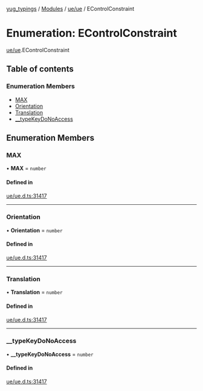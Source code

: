 [yug_typings](../README.md) / [Modules](../modules.md) / [ue/ue](../modules/ue_ue.md) / EControlConstraint

# Enumeration: EControlConstraint

[ue/ue](../modules/ue_ue.md).EControlConstraint

## Table of contents

### Enumeration Members

- [MAX](ue_ue.EControlConstraint.md#max)
- [Orientation](ue_ue.EControlConstraint.md#orientation)
- [Translation](ue_ue.EControlConstraint.md#translation)
- [\_\_typeKeyDoNoAccess](ue_ue.EControlConstraint.md#__typekeydonoaccess)

## Enumeration Members

### MAX

• **MAX** = `number`

#### Defined in

[ue/ue.d.ts:31417](https://github.com/YugMetaverse/yug_typings/blob/25cad34/ue/ue.d.ts#L31417)

___

### Orientation

• **Orientation** = `number`

#### Defined in

[ue/ue.d.ts:31417](https://github.com/YugMetaverse/yug_typings/blob/25cad34/ue/ue.d.ts#L31417)

___

### Translation

• **Translation** = `number`

#### Defined in

[ue/ue.d.ts:31417](https://github.com/YugMetaverse/yug_typings/blob/25cad34/ue/ue.d.ts#L31417)

___

### \_\_typeKeyDoNoAccess

• **\_\_typeKeyDoNoAccess** = `number`

#### Defined in

[ue/ue.d.ts:31417](https://github.com/YugMetaverse/yug_typings/blob/25cad34/ue/ue.d.ts#L31417)
